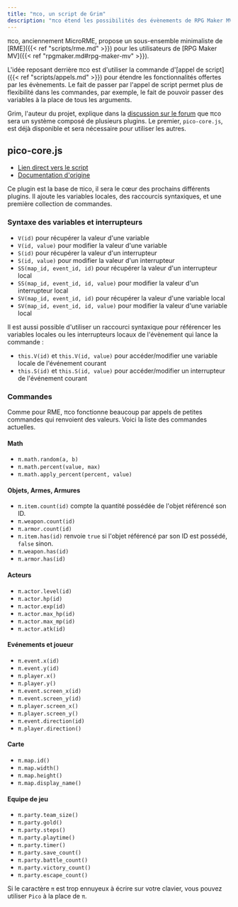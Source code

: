 ```yaml
---
title: "πco, un script de Grim"
description: "πco étend les possibilités des évènements de RPG Maker MV grâce aux appels de scripts."
---
```


πco, anciennement MicroRME, propose un sous-ensemble minimaliste de [RME]({{< ref "scripts/rme.md" >}}) pour les utilisateurs de [RPG Maker MV]({{< ref "rpgmaker.md#rpg-maker-mv" >}}).

L'idée reposant derrière πco est d'utiliser la commande d'[appel de script]({{< ref "scripts/appels.md" >}}) pour étendre les fonctionnalités offertes par les évènements. Le fait de passer par l'appel de script permet plus de flexibilité dans les commandes, par exemple, le fait de pouvoir passer des variables à la place de tous les arguments.

Grim, l'auteur du projet, explique dans la [discussion sur le forum](https://rpgmakeralliance.com/d/248-pco-event-making-et-autres-tribulations) que πco sera un système composé de plusieurs plugins. Le premier, `pico-core.js`, est déjà disponible et sera nécessaire pour utiliser les autres.

##  pico-core.js

- [Lien direct vers le script](https://raw.githubusercontent.com/grrim/pico/develop/plugins/pico-core.js)
- [Documentation d'origine](https://rpgmakeralliance.com/d/248-pco-event-making-et-autres-tribulations)

Ce plugin est la base de πico, il sera le cœur des prochains différents plugins. Il ajoute les variables locales, des raccourcis syntaxiques, et une première collection de commandes.

### Syntaxe des variables et interrupteurs

- `V(id)` pour récupérer la valeur d'une variable 
- `V(id, value)` pour modifier la valeur d'une variable
- `S(id)`  pour récupérer la valeur d'un interrupteur
- `S(id, value)` pour modifier la valeur d'un interrupteur
- `SS(map_id, event_id, id)`  pour récupérer la valeur d'un interrupteur local
- `SS(map_id, event_id, id, value)` pour modifier la valeur d'un interrupteur local
- `SV(map_id, event_id, id)`  pour récupérer la valeur d'une variable local
- `SV(map_id, event_id, id, value)` pour modifier la valeur d'une variable local

Il est aussi possible d'utiliser un raccourci syntaxique pour référencer les variables locales ou les interrupteurs locaux de l'évènement qui lance la commande :

- `this.V(id)` et `this.V(id, value)` pour accéder/modifier une variable locale de l'événement courant
- `this.S(id)` et `this.S(id, value)` pour accéder/modifier un interrupteur de l'événement courant

### Commandes

Comme pour RME, πco fonctionne beaucoup par appels de petites commandes qui renvoient des valeurs. Voici la liste des commandes actuelles.

#### Math

- `π.math.random(a, b)`
- `π.math.percent(value, max)`
- `π.math.apply_percent(percent, value)`

#### Objets, Armes, Armures

- `π.item.count(id)` compte la quantité possédée de l'objet référencé son ID.
- `π.weapon.count(id)`
- `π.armor.count(id)`
- `π.item.has(id)` renvoie `true` si l'objet référencé par son ID est possédé, `false` sinon.
- `π.weapon.has(id)`
- `π.armor.has(id)`

#### Acteurs

- `π.actor.level(id)`
- `π.actor.hp(id)`
- `π.actor.exp(id)`
- `π.actor.max_hp(id)`
- `π.actor.max_mp(id)`
- `π.actor.atk(id)`

#### Evénements et joueur

- `π.event.x(id)`
- `π.event.y(id)`
- `π.player.x()`
- `π.player.y()`
- `π.event.screen_x(id)`
- `π.event.screen_y(id)`
- `π.player.screen_x()`
- `π.player.screen_y()`
- `π.event.direction(id)`
- `π.player.direction()`

#### Carte

- `π.map.id()` 
- `π.map.width()`
- `π.map.height()`
- `π.map.display_name()`

#### Equipe de jeu

- `π.party.team_size()` 
- `π.party.gold()` 
- `π.party.steps()` 
- `π.party.playtime()` 
- `π.party.timer()` 
- `π.party.save_count()` 
- `π.party.battle_count()` 
- `π.party.victory_count()` 
- `π.party.escape_count()`

Si le caractère `π` est trop ennuyeux à écrire sur votre clavier, vous pouvez utiliser `Pico` à la place de `π`.
